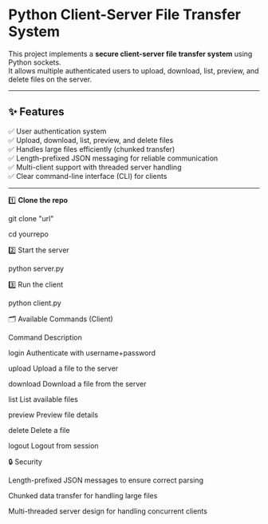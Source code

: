 # Python Client-Server File Transfer System

This project implements a **secure client-server file transfer system** using Python sockets.  
It allows multiple authenticated users to upload, download, list, preview, and delete files on the server.

---

## ✨ Features

✅ User authentication system  
✅ Upload, download, list, preview, and delete files  
✅ Handles large files efficiently (chunked transfer)  
✅ Length-prefixed JSON messaging for reliable communication  
✅ Multi-client support with threaded server handling  
✅ Clear command-line interface (CLI) for clients  

---

1️⃣ **Clone the repo** 

git clone "url"

cd yourrepo

2️⃣ Start the server

python server.py

3️⃣ Run the client

python client.py

🗂 Available Commands (Client)

Command	Description

login	Authenticate with username+password

upload	Upload a file to the server

download	Download a file from the server

list	List available files

preview	Preview file details

delete	Delete a file

logout	Logout from session


🔒 Security

Length-prefixed JSON messages to ensure correct parsing

Chunked data transfer for handling large files

Multi-threaded server design for handling concurrent clients
